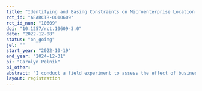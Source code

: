 ```yaml
---
title: "Identifying and Easing Constraints on Microenterprise Location within Kampala, Uganda"
rct_id: "AEARCTR-0010609"
rct_id_num: "10609"
doi: "10.1257/rct.10609-3.0"
date: "2022-12-08"
status: "on_going"
jel: ""
start_year: "2022-10-19"
end_year: "2024-12-31"
pi: "Carolyn Pelnik"
pi_other:
abstract: "I conduct a field experiment to assess the effect of business location for microentrepreneurs. I relieve liquidity and information constraints (separately, and simultaneously) on business mobility and measure the effect on business outcomes. I investigate whether relieving these constraints enables business owners to move to parts of the city that are on average more profitable than their current locations and whether they realize income gains upon relocation. Specifically, the experiment randomly allocates conditional and unconditional cash grants of equivalent value, where the conditional grant is available to those microentrepreneurs moving from their current business locations to alternative locations. Both the conditional and unconditional cash treatment will be cross-randomized with an information treatment that provides business owners with information about city parishes that are on average more profitable than their own."
layout: registration
---
```


